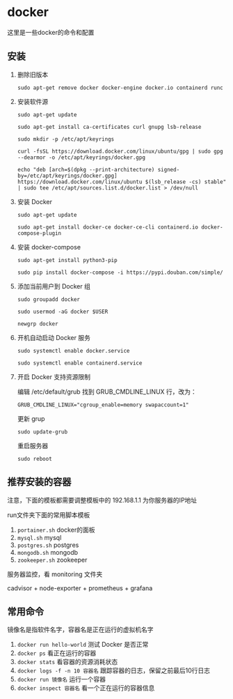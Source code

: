 # docker
这里是一些docker的命令和配置

## 安装

1. 删除旧版本

   `sudo apt-get remove docker docker-engine docker.io containerd runc`

1. 安装软件源

   `sudo apt-get update`

   `sudo apt-get install ca-certificates curl gnupg lsb-release`

   `sudo mkdir -p /etc/apt/keyrings`

   `curl -fsSL https://download.docker.com/linux/ubuntu/gpg | sudo gpg --dearmor -o /etc/apt/keyrings/docker.gpg`

   `echo "deb [arch=$(dpkg --print-architecture) signed-by=/etc/apt/keyrings/docker.gpg] https://download.docker.com/linux/ubuntu $(lsb_release -cs) stable" | sudo tee /etc/apt/sources.list.d/docker.list > /dev/null`

1. 安装 Docker

    `sudo apt-get update`

    `sudo apt-get install docker-ce docker-ce-cli containerd.io docker-compose-plugin`

1. 安装 docker-compose

    `sudo apt-get install python3-pip`

    `sudo pip install docker-compose -i https://pypi.douban.com/simple/`

1. 添加当前用户到 Docker 组

    `sudo groupadd docker`

    `sudo usermod -aG docker $USER`

    `newgrp docker`

1. 开机自动启动 Docker 服务

    `sudo systemctl enable docker.service`

    `sudo systemctl enable containerd.service`

1. 开启 Docker 支持资源限制

    编辑 /etc/default/grub 找到 GRUB_CMDLINE_LINUX 行，改为：

    `GRUB_CMDLINE_LINUX="cgroup_enable=memory swapaccount=1"`

    更新 grup

    `sudo update-grub`

    重启服务器

    `sudo reboot`


## 推荐安装的容器

注意，下面的模板都需要调整模板中的 192.168.1.1 为你服务器的IP地址

run文件夹下面的常用脚本模板

1. `portainer.sh` docker的面板
1. `mysql.sh` mysql
1. `postgres.sh` postgres
1. `mongodb.sh` mongodb
1. `zookeeper.sh` zookeeper

服务器监控，看 monitoring 文件夹

cadvisor + node-exporter + prometheus + grafana

## 常用命令

  镜像名是指软件名字，容器名是正在运行的虚拟机名字

1. `docker run hello-world` 测试 Docker 是否正常
1. `docker ps`  看正在运行的容器
1. `docker stats` 看容器的资源消耗状态
1. `docker logs -f -n 10 容器名` 跟踪容器的日志，保留之前最后10行日志 
1. `docker run 镜像名` 运行一个容器
1. `docker inspect 容器名` 看一个正在运行的容器信息

